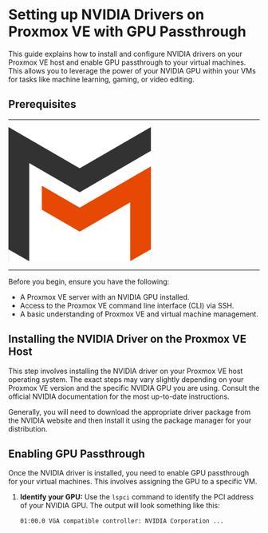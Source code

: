 # Setting up NVIDIA Drivers on Proxmox VE with GPU Passthrough

This guide explains how to install and configure NVIDIA drivers on your Proxmox VE host and enable GPU passthrough to your virtual machines. This allows you to leverage the power of your NVIDIA GPU within your VMs for tasks like machine learning, gaming, or video editing.

## Prerequisites

---

![This is an image](https://raw.githubusercontent.com/MacRimi/ProxMenux/main/images/logo2.png)

--- 


Before you begin, ensure you have the following:

* A Proxmox VE server with an NVIDIA GPU installed.
* Access to the Proxmox VE command line interface (CLI) via SSH.
* A basic understanding of Proxmox VE and virtual machine management.

## Installing the NVIDIA Driver on the Proxmox VE Host

This step involves installing the NVIDIA driver on your Proxmox VE host operating system. The exact steps may vary slightly depending on your Proxmox VE version and the specific NVIDIA GPU you are using. Consult the official NVIDIA documentation for the most up-to-date instructions.

Generally, you will need to download the appropriate driver package from the NVIDIA website and then install it using the package manager for your distribution.

## Enabling GPU Passthrough

Once the NVIDIA driver is installed, you need to enable GPU passthrough for your virtual machines. This involves assigning the GPU to a specific VM.

1. **Identify your GPU:** Use the `lspci` command to identify the PCI address of your NVIDIA GPU. The output will look something like this:

   ```bash
   01:00.0 VGA compatible controller: NVIDIA Corporation ...

